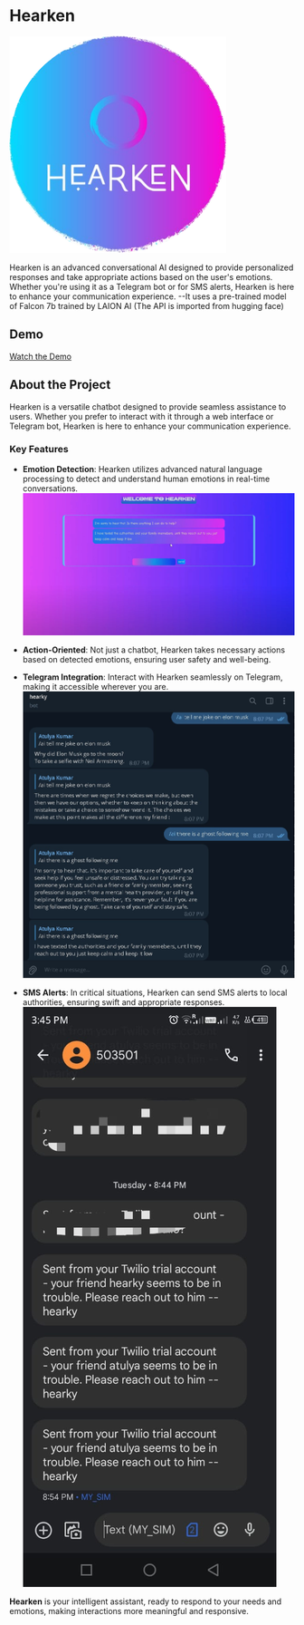 # Hearken 
![Hearken Logo](hearken_logo-fotor-2023082923219.png) <!-- Add an image/logo of your chatbot here -->

Hearken is an advanced conversational AI designed to provide personalized responses and take appropriate actions based on the user's emotions. Whether you're using it as a Telegram bot or for SMS alerts, Hearken is here to enhance your communication experience.
--It uses a pre-trained model of Falcon 7b trained by LAION AI (The API is imported from hugging face)

## Demo
[Watch the Demo](https://youtu.be/g6LWvyU6xjc)


## About the Project

Hearken is a versatile chatbot designed to provide seamless assistance to users. Whether you prefer to interact with it through a web interface or Telegram bot, Hearken is here to enhance your communication experience.

### Key Features

- **Emotion Detection**: Hearken utilizes advanced natural language processing to detect and understand human emotions in real-time conversations.
  ![hearken ss](hearkyss5.jpg)

- **Action-Oriented**: Not just a chatbot, Hearken takes necessary actions based on detected emotions, ensuring user safety and well-being.

- **Telegram Integration**: Interact with Hearken seamlessly on Telegram, making it accessible wherever you are.
 ![telegram ss](telebotss.jpg) 

- **SMS Alerts**: In critical situations, Hearken can send SMS alerts to local authorities, ensuring swift and appropriate responses.
![sms ss](twilioss.jpg)

**Hearken** is your intelligent assistant, ready to respond to your needs and emotions, making interactions more meaningful and responsive.

